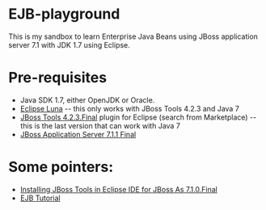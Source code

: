 # EJB-playground

This is my sandbox to learn Enterprise Java Beans using JBoss application server 7.1 with JDK 1.7 using Eclipse. 

# Pre-requisites

* Java SDK 1.7, either OpenJDK or Oracle.
* [Eclipse Luna](http://www.eclipse.org/downloads/packages/release/luna/sr2) -- this only works with JBoss Tools 4.2.3 and Java 7
* [JBoss Tools 4.2.3.Final](http://tools.jboss.org/downloads/jbosstools/luna/4.2.3.Final.html) plugin for Eclipse (search from Marketplace) -- this is the last version that can work with Java 7
* [JBoss Application Server 7.1.1 Final](http://jbossas.jboss.org/downloads)

# Some pointers:

* [Installing JBoss Tools in Eclipse IDE for JBoss As 7.1.0.Final](http://www.javaguru.biz/installing-jboss-tools-in-eclipse-ide-for-jboss-as-7-1-0-final/)
* [EJB Tutorial](http://www.ejbtutorial.com/)
